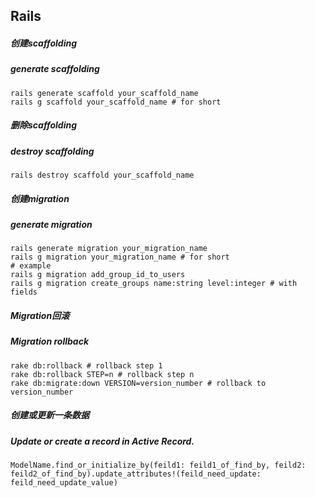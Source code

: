 ## Rails

##### 创建scaffolding
##### generate scaffolding
```
rails generate scaffold your_scaffold_name
rails g scaffold your_scaffold_name # for short
```

##### 删除scaffolding
##### destroy scaffolding
```
rails destroy scaffold your_scaffold_name
```

##### 创建migration
##### generate migration
```
rails generate migration your_migration_name
rails g migration your_migration_name # for short
# example
rails g migration add_group_id_to_users
rails g migration create_groups name:string level:integer # with fields
```

##### Migration回滚
##### Migration rollback
```
rake db:rollback # rollback step 1
rake db:rollback STEP=n # rollback step n
rake db:migrate:down VERSION=version_number # rollback to version_number
```

##### 创建或更新一条数据
##### Update or create a record in Active Record.
```
ModelName.find_or_initialize_by(feild1: feild1_of_find_by, feild2: feild2_of_find_by).update_attributes!(feild_need_update: feild_need_update_value)
```